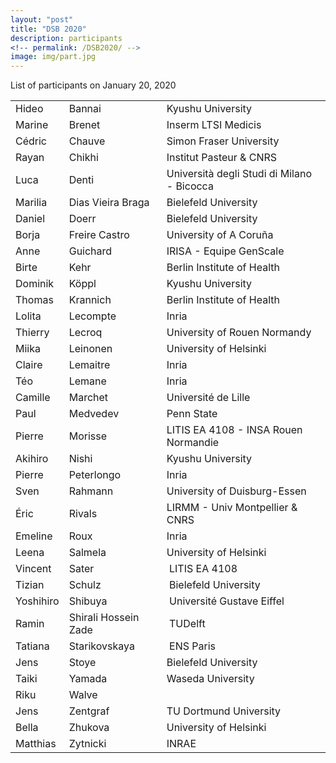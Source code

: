 ```yaml
---
layout: "post"
title: "DSB 2020"
description: participants
<!-- permalink: /DSB2020/ -->
image: img/part.jpg
---
```


List of participants on January 20, 2020

|    |                      |  |
|:-----------|---------|------------|
| Hideo | Bannai     | Kyushu University |
| Marine    | Brenet               | Inserm LTSI Medicis                  |
| Cédric | Chauve | Simon Fraser University |
| Rayan | Chikhi     | Institut Pasteur & CNRS |
| Luca | Denti | Università degli Studi di Milano - Bicocca |
| Marilia | Dias Vieira Braga | Bielefeld University |
| Daniel | Doerr | Bielefeld University |
| Borja | Freire Castro | University of A Coruña |
| Anne | Guichard | IRISA - Equipe GenScale |
| Birte | Kehr | Berlin Institute of Health |
| Dominik | Köppl      | Kyushu University |
| Thomas | Krannich | Berlin Institute of Health |
| Lolita | Lecompte   | Inria |
| Thierry | Lecroq | University of Rouen Normandy |
| Miika | Leinonen   | University of Helsinki |
| Claire | Lemaitre   | Inria |
| Téo  | Lemane     | Inria |
| Camille | Marchet | Université de Lille |
| Paul | Medvedev | Penn State |
| Pierre | Morisse | LITIS EA 4108 - INSA Rouen Normandie |
| Akihiro | Nishi | Kyushu University |
| Pierre | Peterlongo | Inria |
| Sven | Rahmann    | University of Duisburg-Essen |
| Éric | Rivals | LIRMM - Univ Montpellier & CNRS |
| Emeline | Roux | Inria |
| Leena | Salmela    | University of Helsinki |
| Vincent | Sater | LITIS EA 4108 |
| Tizian | Schulz | Bielefeld University |
| Yoshihiro | Shibuya | Université Gustave Eiffel |
| Ramin | Shirali Hossein Zade | TUDelft |
| Tatiana | Starikovskaya | ENS Paris |
| Jens  | Stoye      | Bielefeld University |
| Taiki | Yamada     | Waseda University |
| Riku | Walve |  |
| Jens | Zentgraf   | TU Dortmund University |
| Bella | Zhukova | University of Helsinki |
| Matthias | Zytnicki | INRAE |
